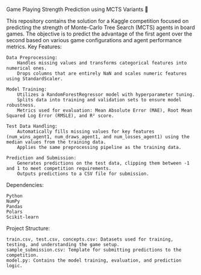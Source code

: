Game Playing Strength Prediction using MCTS Variants 🧠

This repository contains the solution for a Kaggle competition focused on predicting the strength of Monte-Carlo Tree Search (MCTS) agents in board games. The objective is to predict the advantage of the first agent over the second based on various game configurations and agent performance metrics.
Key Features:

    Data Preprocessing:
        Handles missing values and transforms categorical features into numerical ones.
        Drops columns that are entirely NaN and scales numeric features using StandardScaler.

    Model Training:
        Utilizes a RandomForestRegressor model with hyperparameter tuning.
        Splits data into training and validation sets to ensure model robustness.
        Metrics used for evaluation: Mean Absolute Error (MAE), Root Mean Squared Log Error (RMSLE), and R² score.

    Test Data Handling:
        Automatically fills missing values for key features (num_wins_agent1, num_draws_agent1, and num_losses_agent1) using the median values from the training data.
        Applies the same preprocessing pipeline as the training data.

    Prediction and Submission:
        Generates predictions on the test data, clipping them between -1 and 1 to meet competition requirements.
        Outputs predictions to a CSV file for submission.

Dependencies:

    Python
    NumPy
    Pandas
    Polars
    Scikit-learn

Project Structure:

    train.csv, test.csv, concepts.csv: Datasets used for training, testing, and understanding the game setup.
    sample_submission.csv: Template for submitting predictions to the competition.
    model.py: Contains the model training, evaluation, and prediction logic.
